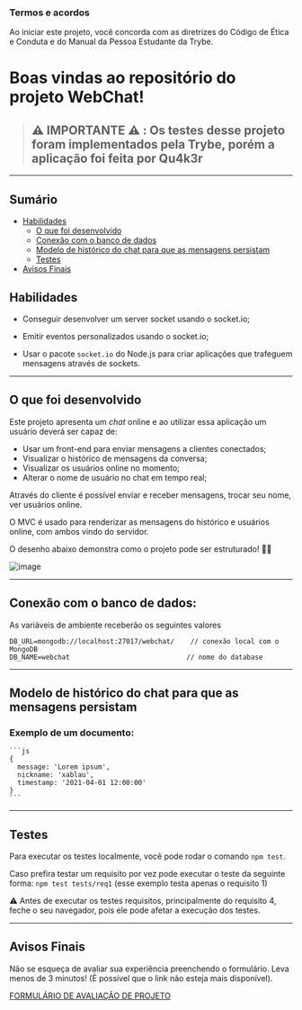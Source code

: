 ### Termos e acordos

Ao iniciar este projeto, você concorda com as diretrizes do Código de Ética e Conduta e do Manual da Pessoa Estudante da Trybe.

# Boas vindas ao repositório do projeto WebChat!

> ## ⚠️ IMPORTANTE ⚠️ : Os testes desse projeto foram implementados pela Trybe, porém a aplicação foi feita por Qu4k3r

---

## Sumário

- [Habilidades](#habilidades)
  - [O que foi desenvolvido](#o-que-foi-desenvolvido)
  - [Conexão com o banco de dados](#conexão-com-o-banco-de-dados)
  - [Modelo de histórico do chat para que as mensagens persistam](#modelo-de-histórico-do-chat-para-que-as-mensagens-persistam)
  - [Testes](#testes)
- [Avisos Finais](#avisos-finais)

## Habilidades

- Conseguir desenvolver um server socket usando o socket.io;

- Emitir eventos personalizados usando o socket.io;

- Usar o pacote `socket.io` do Node.js para criar aplicações que trafeguem mensagens através de sockets.

---

## O que foi desenvolvido
Este projeto apresenta um _chat_ online e ao utilizar essa aplicação um usuário deverá ser capaz de:

 - Usar um front-end para enviar mensagens a clientes conectados;
 - Visualizar o histórico de mensagens da conversa;
 - Visualizar os usuários online no momento;
 - Alterar o nome de usuário no chat em tempo real;

 Através do cliente é possível enviar e receber mensagens, trocar seu nome, ver usuários online.

O MVC é usado para renderizar as mensagens do histórico e usuários online, com ambos vindo do servidor.

O desenho abaixo demonstra como o projeto pode ser estruturado! 🧑‍🎨

![image](./exemplo.png)

---

## Conexão com o banco de dados:
As variáveis de ambiente receberão os seguintes valores

```
DB_URL=mongodb://localhost:27017/webchat/    // conexão local com o MongoDB
DB_NAME=webchat                             // nome do database
```

---

## Modelo de histórico do chat para que as mensagens persistam

### Exemplo de um documento:
    ```js
    {
      message: 'Lorem ipsum',
      nickname: 'xablau',
      timestamp: '2021-04-01 12:00:00'
    }
    ```

---

## Testes

Para executar os testes localmente, você pode rodar o comando `npm test`.

Caso prefira testar um requisito por vez pode executar o teste da seguinte forma: `npm test tests/req1` (esse exemplo testa apenas o requisito 1)

⚠️ Antes de executar os testes requisitos, principalmente do requisito 4, feche o seu navegador, pois ele pode afetar a execução dos testes.

---

## Avisos Finais

Não se esqueça de avaliar sua experiência preenchendo o formulário. Leva menos de 3 minutos! (É possível que o link não esteja mais disponível).

[FORMULÁRIO DE AVALIAÇÃO DE PROJETO](https://be-trybe.typeform.com/to/ZTeR4IbH)
